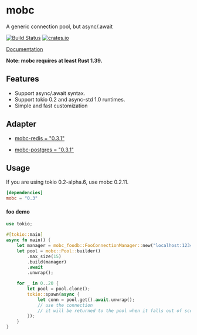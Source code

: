 # mobc

A generic connection pool, but async/.await

[![Build Status](https://travis-ci.com/importcjj/mobc.svg?token=ZZrg3rRkUA8NUGrjEsU9&branch=master)](https://travis-ci.com/importcjj/mobc) [![crates.io](https://img.shields.io/badge/crates.io-latest-%23dea584)](https://crates.io/crates/mobc)

[Documentation](https://docs.rs/mobc/latest/mobc/)

**Note: mobc requires at least Rust 1.39.**

## Features

* Support async/.await syntax.
* Support tokio 0.2 and async-std 1.0 runtimes.
* Simple and fast customization

## Adapter

* [mobc-redis = "0.3.1"](https://crates.io/crates/mobc-redis)

* [mobc-postgres = "0.3.1"](https://crates.io/crates/mobc-postgres)

## Usage

If you are using tokio 0.2-alpha.6, use mobc 0.2.11.

```toml
[dependencies]
mobc = "0.3"
```

#### foo demo
```rust
use tokio;

#[tokio::main]
async fn main() {
    let manager = mobc_foodb::FooConnectionManager::new("localhost:1234");
    let pool = mobc::Pool::builder()
        .max_size(15)
        .build(manager)
        .await
        .unwrap();

    for _ in 0..20 {
        let pool = pool.clone();
        tokio::spawn(async {
            let conn = pool.get().await.unwrap();
            // use the connection
            // it will be returned to the pool when it falls out of scope.
        });
    }
}

```